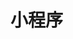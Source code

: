 <!--
 * @Author: JDR
 * @Date: 2020-08-03 11:05:22
 * @LastEditTime: 2020-08-03 19:03:43
 * @LastEditors: Please set LastEditors
 * @Description: In User Settings Edit
 * @FilePath: \JDR_Blog\docs\zh-cn\README.md
--> 
# 小程序